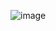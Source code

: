 ![image](https://user-images.githubusercontent.com/59596996/122632668-92513c00-d0fe-11eb-9a59-0e29a594c638.png)

